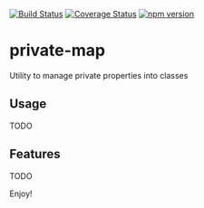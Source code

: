 [![Build Status](https://travis-ci.org/openhoat/hw.svg?branch=master)](https://travis-ci.org/openhoat/hw)
[![Coverage Status](https://coveralls.io/repos/github/openhoat/hw/badge.svg?branch=master)](https://coveralls.io/github/openhoat/hw?branch=master)
[![npm version](https://badge.fury.io/js/%40headwood%2Fprivate-map.svg)](https://badge.fury.io/js/%40headwood%2Fprivate-map)

# private-map

Utility to manage private properties into classes

## Usage

TODO

## Features

TODO

Enjoy!
